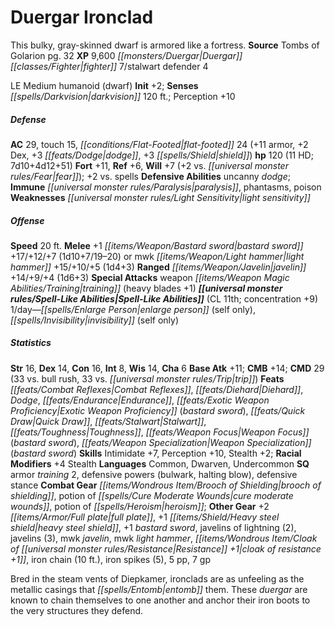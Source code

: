 ﻿---
cssclass: [monsters]
title1: Duergar Ironclad
desc_short: This bulky, gray-skinned dwarf is armored like a fortress.
title2: Duergar Ironclad
CR: 10
sources:
- name: Tombs of Golarion
  page: 32
  link: http://paizo.com/products/btpy98yu?Pathfinder-Campaign-Setting-Tombs-of-Golarion
XP: 9600
race: Duergar
classes:
- fighter 7
- stalwart defender 4
alignment: LE
size: Medium
type: humanoid
subtypes:
- dwarf
initiative:
  bonus: 2
senses:
  darkvision: 120
AC:
  AC: 29
  touch: 15
  flat_footed: 24
  components:
    armor: 11
    dex: 2
    dodge: 3
    shield: 3
HP:
  HP: 120
  long: 7d10+4d12+51
  HD: 11
saves:
  fort: 11
  ref: 6
  will: 7
  will_other: +2 vs. fear
  other: +2 vs. spells
defensive_abilities:
- uncanny dodge
immunities:
- paralysis
- phantasms
- poison
weaknesses:
- light sensitivity
speeds:
  base: 20
attacks:
  melee:
  - - text: +1 bastard sword +17/+12/+7 (1d10+7/19-20)
      entries:
      - - damage: 1d10+7
          crit_range: 19-20
      attack: +1 bastard sword
      bonus:
      - 17
      - 12
      - 7
  - - text: mwk light hammer +15/+10/+5 (1d4+3)
      entries:
      - - damage: 1d4+3
      attack: mwk light hammer
      bonus:
      - 15
      - 10
      - 5
  ranged:
  - - text: javelin +14/+9/+4 (1d6+3)
      entries:
      - - damage: 1d6+3
      attack: javelin
      bonus:
      - 14
      - 9
      - 4
  special:
  - weapon training (heavy blades +1)
spell_like_abilities:
  entries:
  - name: enlarge person
    source: default
    freq: 1/day
    other: self only
  - name: invisibility
    source: default
    freq: 1/day
    other: self only
  sources:
  - name: default
    CL: 11
    concentration: 9
ability_scores:
  STR: 16
  DEX: 14
  CON: 16
  INT: 8
  WIS: 14
  CHA: 6
BAB: 11
CMB: 14
CMD: 29
CMD_other: 33 vs. bull rush, 33 vs. trip
feats:
- name: Combat Reflexes
- name: Diehard
- name: Dodge
- name: Endurance
- name: Exotic Weapon Proficiency (bastard sword)
- name: Quick Draw
- superscripts:
  - UC
  name: Stalwart
- name: Toughness
- name: Weapon Focus (bastard sword)
- name: Weapon Specialization (bastard sword)
skills:
  Intimidate: 7
  Perception: 10
  Stealth: 2
  _racial_mods:
    Stealth:
      _: 4
languages:
- Common
- Dwarven
- Undercommon
special_qualities:
- armor training 2
- defensive powers (bulwark, halting blow)
- defensive stance
gear:
  combat:
  - brooch of shielding
  - potion of cure moderate wounds
  - potion of heroism
  other:
  - +2 full plate
  - +1 heavy steel shield
  - +1 bastard sword
  - javelins of lightning (2)
  - javelins (3)
  - mwk javelin
  - mwk light hammer
  - cloak of resistance +1
  - iron chain (10 ft.)
  - iron spikes (5)
  - 5 pp
  - 7 gp
desc_long: Bred in the steam vents of Diepkamer, ironclads are as unfeeling as the
  metallic casings that entomb them. These duergar are known to chain themselves to
  one another and anchor their iron boots to the very structures they defend.

---

# Duergar Ironclad
This bulky, gray-skinned dwarf is armored like a fortress.
**Source** Tombs of Golarion pg. 32
**XP** 9,600
_[[monsters/Duergar|Duergar]]_ _[[classes/Fighter|fighter]]_ 7/stalwart defender 4

LE Medium humanoid (dwarf)
**Init** +2; **Senses** _[[spells/Darkvision|darkvision]]_ 120 ft.; Perception +10

##### Defense

**AC** 29, touch 15, _[[conditions/Flat-Footed|flat-footed]]_ 24 (+11 armor, +2 Dex, +3 _[[feats/Dodge|dodge]]_, +3 _[[spells/Shield|shield]]_)
**hp** 120 (11 HD; 7d10+4d12+51)
**Fort** +11, **Ref** +6, **Will** +7 (+2 vs. _[[universal monster rules/Fear|fear]]_); +2 vs. spells
**Defensive Abilities** uncanny _dodge_; **Immune** _[[universal monster rules/Paralysis|paralysis]]_, phantasms, poison
**Weaknesses** _[[universal monster rules/Light Sensitivity|light sensitivity]]_

##### Offense
**Speed** 20 ft.
**Melee** +1 _[[items/Weapon/Bastard sword|bastard sword]]_ +17/+12/+7 (1d10+7/19–20) or mwk _[[items/Weapon/Light hammer|light hammer]]_ +15/+10/+5 (1d4+3)
**Ranged** _[[items/Weapon/Javelin|javelin]]_ +14/+9/+4 (1d6+3)
**Special Attacks** weapon _[[items/Weapon Magic Abilities/Training|training]]_ (heavy blades +1)
**_[[universal monster rules/Spell-Like Abilities|Spell-Like Abilities]]_** (CL 11th; concentration +9)
1/day—_[[spells/Enlarge Person|enlarge person]]_ (self only), _[[spells/Invisibility|invisibility]]_ (self only)

##### Statistics
**Str** 16, **Dex** 14, **Con** 16, **Int** 8, **Wis** 14, **Cha** 6
**Base Atk** +11; **CMB** +14; **CMD** 29 (33 vs. bull rush, 33 vs. _[[universal monster rules/Trip|trip]]_)
**Feats** _[[feats/Combat Reflexes|Combat Reflexes]]_, _[[feats/Diehard|Diehard]]_, _Dodge_, _[[feats/Endurance|Endurance]]_, _[[feats/Exotic Weapon Proficiency|Exotic Weapon Proficiency]]_ (_bastard sword_), _[[feats/Quick Draw|Quick Draw]]_, _[[feats/Stalwart|Stalwart]]_, _[[feats/Toughness|Toughness]]_, _[[feats/Weapon Focus|Weapon Focus]]_ (_bastard sword_), _[[feats/Weapon Specialization|Weapon Specialization]]_ (_bastard sword_)
**Skills** Intimidate +7, Perception +10, Stealth +2; **Racial Modifiers** +4 Stealth
**Languages** Common, Dwarven, Undercommon
**SQ** armor _training_ 2, defensive powers (bulwark, halting blow), defensive stance
**Combat Gear** _[[items/Wondrous Item/Brooch of Shielding|brooch of shielding]]_, potion of _[[spells/Cure Moderate Wounds|cure moderate wounds]]_, potion of _[[spells/Heroism|heroism]]_; **Other Gear** +2 _[[items/Armor/Full plate|full plate]]_, +1 _[[items/Shield/Heavy steel shield|heavy steel shield]]_, +1 _bastard sword_, javelins of lightning (2), javelins (3), mwk _javelin_, mwk _light hammer_, _[[items/Wondrous Item/Cloak of _[[universal monster rules/Resistance|Resistance]]_ +1|cloak of _resistance_ +1]]_, iron chain (10 ft.), iron spikes (5), 5 pp, 7 gp

Bred in the steam vents of Diepkamer, ironclads are as unfeeling as the metallic casings that _[[spells/Entomb|entomb]]_ them. These _duergar_ are known to chain themselves to one another and anchor their iron boots to the very structures they defend.